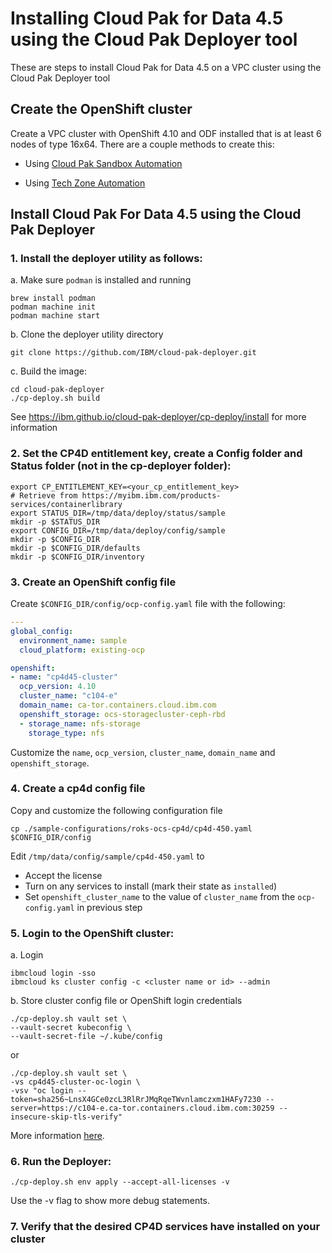 # Installing Cloud Pak for Data 4.5 using the Cloud Pak Deployer tool

These are steps to install Cloud Pak for Data 4.5 on a VPC cluster using the Cloud Pak Deployer tool

## Create the OpenShift cluster

Create a VPC cluster with OpenShift 4.10 and ODF installed that is at least 6 nodes of type 16x64.  There are a couple methods to create this:

- Using [Cloud Pak Sandbox Automation](https://github.com/ibm-build-labs/cloud-pak-sandboxes/tree/main/terraform/roks_with_odf)

- Using [Tech Zone Automation](./README_TECH_ZONE.md)


## Install Cloud Pak For Data 4.5 using the Cloud Pak Deployer

### 1. Install the deployer utility as follows:
a. Make sure `podman` is installed and running
   ```
   brew install podman
   podman machine init
   podman machine start
   ```
b. Clone the deployer utility directory
   ```
   git clone https://github.com/IBM/cloud-pak-deployer.git
   ```
c. Build the image:
   ```
   cd cloud-pak-deployer
   ./cp-deploy.sh build
   ``` 

See https://ibm.github.io/cloud-pak-deployer/cp-deploy/install for more information

### 2. Set the CP4D entitlement key, create a Config folder and Status folder (not in the cp-deployer folder):

    export CP_ENTITLEMENT_KEY=<your_cp_entitlement_key>
    # Retrieve from https://myibm.ibm.com/products-services/containerlibrary
    export STATUS_DIR=/tmp/data/deploy/status/sample
    mkdir -p $STATUS_DIR
    export CONFIG_DIR=/tmp/data/deploy/config/sample
    mkdir -p $CONFIG_DIR
    mkdir -p $CONFIG_DIR/defaults
    mkdir -p $CONFIG_DIR/inventory

### 3. Create an OpenShift config file
Create `$CONFIG_DIR/config/ocp-config.yaml` file with the following:
   ```yaml
   ---
   global_config:
     environment_name: sample
     cloud_platform: existing-ocp

   openshift:
   - name: "cp4d45-cluster"
     ocp_version: 4.10
     cluster_name: "c104-e"
     domain_name: ca-tor.containers.cloud.ibm.com
     openshift_storage: ocs-storagecluster-ceph-rbd
     - storage_name: nfs-storage
       storage_type: nfs
   ```
   Customize the `name`, `ocp_version`, `cluster_name`, `domain_name` and `openshift_storage`.

### 4. Create a cp4d config file
Copy and customize the following configuration file

    cp ./sample-configurations/roks-ocs-cp4d/cp4d-450.yaml $CONFIG_DIR/config

Edit `/tmp/data/config/sample/cp4d-450.yaml` to
- Accept the license
- Turn on any services to install (mark their state as `installed`)
- Set `openshift_cluster_name` to the value of `cluster_name` from the `ocp-config.yaml` in previous step
  
### 5. Login to the OpenShift cluster:

a. Login

    ibmcloud login -sso
    ibmcloud ks cluster config -c <cluster name or id> --admin

b. Store cluster config file or OpenShift login credentials

    ./cp-deploy.sh vault set \
    --vault-secret kubeconfig \
    --vault-secret-file ~/.kube/config
    
or

    ./cp-deploy.sh vault set \
    -vs cp4d45-cluster-oc-login \
    -vsv "oc login --token=sha256~LnsX4GCe0zcL3RlRrJMqRqeTWvnlamczxm1HAFy7230 --server=https://c104-e.ca-tor.containers.cloud.ibm.com:30259 --insecure-skip-tls-verify"

More information [here](https://ibm.github.io/cloud-pak-deployer/cp-deploy/run/existing-openshift).

### 6. Run the Deployer:
   ```
   ./cp-deploy.sh env apply --accept-all-licenses -v
   ```
Use the -v flag to show more debug statements.

### 7. Verify that the desired CP4D services have installed on your cluster

